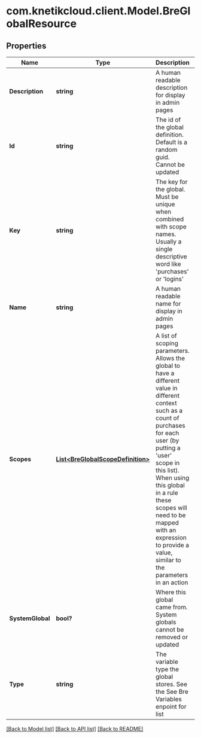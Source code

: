 # com.knetikcloud.client.Model.BreGlobalResource
## Properties

Name | Type | Description | Notes
------------ | ------------- | ------------- | -------------
**Description** | **string** | A human readable description for display in admin pages | [optional] [default to null]
**Id** | **string** | The id of the global definition. Default is a random guid. Cannot be updated | [optional] [default to null]
**Key** | **string** | The key for the global. Must be unique when combined with scope names. Usually a single descriptive word like &#39;purchases&#39; or &#39;logins&#39; | [default to null]
**Name** | **string** | A human readable name for display in admin pages | [optional] [default to null]
**Scopes** | [**List&lt;BreGlobalScopeDefinition&gt;**](BreGlobalScopeDefinition.md) | A list of scoping parameters. Allows the global to have a different value in different context such as a count of purchases for each user (by putting a &#39;user&#39; scope in this list). When using this global in a rule these scopes will need to be mapped with an expression to provide a value, similar to the parameters in an action | [optional] [default to null]
**SystemGlobal** | **bool?** | Where this global came from. System globals cannot be removed or updated | [optional] [default to null]
**Type** | **string** | The variable type the global stores. See the See Bre Variables enpoint for list | [default to null]

[[Back to Model list]](../README.md#documentation-for-models) [[Back to API list]](../README.md#documentation-for-api-endpoints) [[Back to README]](../README.md)

